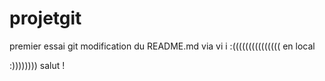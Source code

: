 # projetgit

premier essai git
modification du README.md via vi i
:((((((((((((((( en local

:))))))))
salut ! 
